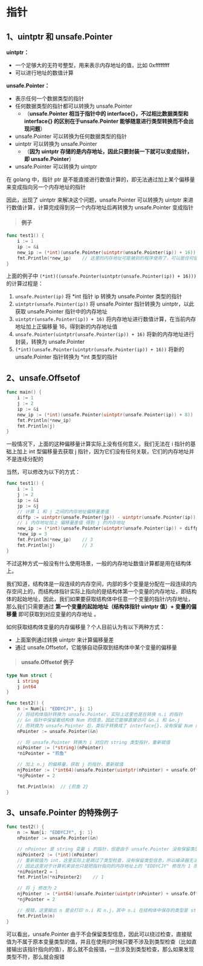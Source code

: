 # 指针



## 1、uintptr 和 unsafe.Pointer

**uintptr：**

- 一个足够大的无符号整型，用来表示内存地址的值，比如 0xffffffff
- 可以进行地址的数值计算



**unsafe.Pointer：**

- 表示任何一个数据类型的指针
- 任何数据类型的指针都可以转换为 unsafe.Pointer
  - （**unsafe.Pointer 相当于指针中的 interface{}，不过相比数据类型和 interface{} 的区别在于unsafe.Pointer 能够随意进行类型转换而不会出现问题**）
- unsafe.Pointer 可以转换为任何数据类型的指针
- uintptr 可以转换为 unsafe.Pointer
  - （**因为 uintptr 存储的是内存地址，因此只要封装一下就可以变成指针，即 unsafe.Pointer**）
- unsafe.Pointer 可以转换为 uintptr



在 golang 中，指针 ptr 是不能直接进行数值计算的，即无法通过加上某个偏移量来变成指向另一个内存地址的指针

因此，出现了 uintptr 来解决这个问题，unsafe.Pointer 可以转换为 uintptr 来进行数值计算，计算完成得到另一个内存地址后再转换为 unsafe.Pointer 变成指针



> #### 例子

```go
func test1() {
	i := 1
	ip := &i
	new_ip := (*int)(unsafe.Pointer(uintptr(unsafe.Pointer(ip)) + 16))
	fmt.Println(*new_ip)	// 这里的内存地址可能被别的程序使用了，可以是任何值，也可能没被别的程序使用，那么这里的值是 0
}
```

上面的例子中 `(*int)((unsafe.Pointer(uintptr(unsafe.Pointer(ip)) + 16)))` 的计算过程是：

1. `unsafe.Pointer(ip)` 将 *int 指针 ip  转换为 unsafe.Pointer 类型的指针
2. `uintptr(unsafe.Pointer(ip))` 将 unsafe.Pointer 指针转换为 uintptr，以此获取 unsafe.Pointer 指针中的内存地址
3. `uintptr(unsafe.Pointer(ip)) + 16)` 将内存地址进行数值计算，在当前内存地址加上正偏移量 16，得到新的内存地址值
4. `unsafe.Pointer(uintptr(unsafe.Pointer(ip)) + 16)` 将新的内存地址进行封装，转换为 unsafe.Pointer
5. `(*int)(unsafe.Pointer(uintptr(unsafe.Pointer(ip)) + 16))` 将新的 unsafe.Pointer 指针转换为 *int 类型的指针





## 2、unsafe.Offsetof

```go
func main() {
	i := 1
	j := 2
	ip := &i
	new_ip := (*int)(unsafe.Pointer(uintptr(unsafe.Pointer(ip)) + 8))
	fmt.Println(*new_ip)
	fmt.Println(j)
}
```

一般情况下，上面的这种偏移量计算实际上没有任何意义，我们无法在 i 指针的基础上加上 int 型偏移量去获取 j 指针，因为它们没有任何关联，它们的内存地址并不是连续分配的

当然，可以修改为以下的方式：

```go
func test1() {
	i := 1
	j := 2
	ip := &i
	jp := &j
    // 计算 i 和 j 之间的内存地址偏移量差值
	diffp := uintptr(unsafe.Pointer(jp)) - uintptr(unsafe.Pointer(ip))
    // i 内存地址加上 偏移量差值 得到 j 的内存地址
	new_ip := (*int)(unsafe.Pointer(uintptr(unsafe.Pointer(ip)) + diffp))
	*new_ip = 3
	fmt.Println(*new_ip)	// 3
	fmt.Println(j)			// 3
}
```

不过这种方式一般没有什么使用场景，一般的内存地址数值计算都是用在结构体上。

我们知道，结构体是一段连续的内存空间，内部的多个变量是分配在一段连续的内存空间上的，而结构体指针实际上指向的是结构体第一个变量的内存地址，即结构体的起始地址，因此，我们如果要获取结构体中任意一个变量的指针/内存地址，那么我们只需要通过 **第一个变量的起始地址（结构体指针 uintptr 值）+ 变量的偏移量** 即可获取到对应变量的内存地址 。

如何获取结构体变量的内存偏移量？个人目前认为有以下两种方式：

- 上面案例通过转换 uintptr 来计算偏移量差
- 通过 unsafe.Offsetof，它能够自动获取到结构体中某个变量的偏移量



> #### unsafe.Offsetof 例子

```go
type Num struct {
	i string
	j int64
}

func test2() {
	n := Num{i: "EDDYCJY", j: 1}
    // 将结构体指针转换为 unsafe.Pointer，实际上这里也是在转换 n.i 的指针
    // &n 指针中保留着结构体 Num 的信息，因此它能够直接访问 &n.i 和 &n.j
    // 而转换为 unsafe.Pointer 后，类似于转换成了 interface{}，没有保留 Num 的结构体信息，因此 nPointer 无法直接访问 nPointer.i 和 nPointer.j
	nPointer := unsafe.Pointer(&n)

    // 将 unsafe.Pointer 转换为 i 对应的 string 类型指针，重新赋值
	niPointer := (*string)(nPointer)
	*niPointer = "煎鱼"

    // 加上 n.j 的偏移量，获取 j 的指针，重新赋值
	njPointer := (*int64)(unsafe.Pointer(uintptr(nPointer) + unsafe.Offsetof(n.j)))
	*njPointer = 2

	fmt.Println(n)	// {煎鱼 2}
}
```



## 3、unsafe.Pointer 的特殊例子

```go
func test2() {
	n := Num{i: "EDDYCJY", j: 1}
	nPointer := unsafe.Pointer(&n)

    // nPointer 是 string 变量 i 的指针，但是由于 unsafe.Pointer 没有保留类型信息，因此这里可以直接转换为 *int
	niPointer2 := (*int)(nPointer)
    // 重新赋值为 int，这里实际上是跳过了类型检查，没有保留类型信息，所以编译器无法检查到该内存地址上类型信息，因为对于计算机来说这里都是 01 二进制
    // 因此这里对于计算机来说也只是把指针指向的内存地址上的 "EDDYCJY" 修改为 1 而已
	*niPointer2 = 1
	fmt.Println(*niPointer2)	// 1

    // 将 j 修改为 2
	njPointer := (*int64)(unsafe.Pointer(uintptr(nPointer) + unsafe.Offsetof(n.j)))
	*njPointer = 2

    // 报错，这里输出 n 是会打印 n.i 和 n.j，其中 n.i 在结构体中保存的类型是 string，而这里运行过程中检查到的是 int 类型，因此发现类型错误，报错
	fmt.Println(n)
}
```

可以看出，unsafe.Pointer 由于不会保留类型信息，因此可以绕过检查，直接赋值为不属于原本变量类型的值，并且在使用的时候只要不涉及到类型检查（比如直接输出该指针指向的值），那么就不会报错，一旦涉及到类型检查，那么如果发现类型不符，那么就会报错
